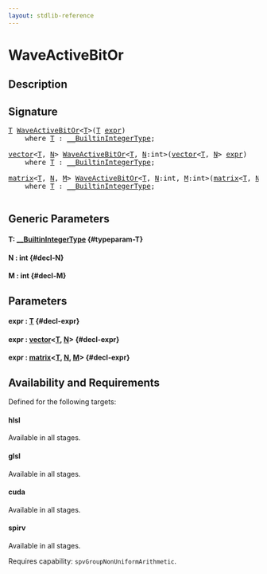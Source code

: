 ```yaml
---
layout: stdlib-reference
---
```


# WaveActiveBitOr

## Description





## Signature 

<pre>
<a href="/stdlib-reference/global-decls/waveactivebitor-04ad#typeparam-T" class="code_type">T</a> <a href="/stdlib-reference/global-decls/waveactivebitor-04ad">WaveActiveBitOr</a>&lt;<a href="/stdlib-reference/global-decls/waveactivebitor-04ad#typeparam-T" class="code_type">T</a>&gt;(<a href="/stdlib-reference/global-decls/waveactivebitor-04ad#typeparam-T" class="code_type">T</a> <a href="/stdlib-reference/global-decls/waveactivebitor-04ad#decl-expr" class="code_param">expr</a>)
    <span class='code_keyword'>where</span> <a href="/stdlib-reference/global-decls/waveactivebitor-04ad#typeparam-T" class="code_type">T</a> : <a href="/stdlib-reference/interfaces/builtinintegertype-0129g/index" class="code_type">__BuiltinIntegerType</a>;

<a href="/stdlib-reference/types/vector/index" class="code_type">vector</a>&lt;<a href="/stdlib-reference/global-decls/waveactivebitor-04ad#typeparam-T" class="code_type">T</a>, <a href="/stdlib-reference/global-decls/waveactivebitor-04ad#decl-N" class="code_var">N</a>&gt; <a href="/stdlib-reference/global-decls/waveactivebitor-04ad">WaveActiveBitOr</a>&lt;<a href="/stdlib-reference/global-decls/waveactivebitor-04ad#typeparam-T" class="code_type">T</a>, <a href="/stdlib-reference/global-decls/waveactivebitor-04ad#decl-N" class="code_var">N</a>:<span class="code_keyword">int</span>&gt;(<a href="/stdlib-reference/types/vector/index" class="code_type">vector</a>&lt;<a href="/stdlib-reference/global-decls/waveactivebitor-04ad#typeparam-T" class="code_type">T</a>, <a href="/stdlib-reference/global-decls/waveactivebitor-04ad#decl-N" class="code_var">N</a>&gt; <a href="/stdlib-reference/global-decls/waveactivebitor-04ad#decl-expr" class="code_param">expr</a>)
    <span class='code_keyword'>where</span> <a href="/stdlib-reference/global-decls/waveactivebitor-04ad#typeparam-T" class="code_type">T</a> : <a href="/stdlib-reference/interfaces/builtinintegertype-0129g/index" class="code_type">__BuiltinIntegerType</a>;

<a href="/stdlib-reference/types/matrix/index" class="code_type">matrix</a>&lt;<a href="/stdlib-reference/global-decls/waveactivebitor-04ad#typeparam-T" class="code_type">T</a>, <a href="/stdlib-reference/global-decls/waveactivebitor-04ad#decl-N" class="code_var">N</a>, <a href="/stdlib-reference/global-decls/waveactivebitor-04ad#decl-M" class="code_var">M</a>&gt; <a href="/stdlib-reference/global-decls/waveactivebitor-04ad">WaveActiveBitOr</a>&lt;<a href="/stdlib-reference/global-decls/waveactivebitor-04ad#typeparam-T" class="code_type">T</a>, <a href="/stdlib-reference/global-decls/waveactivebitor-04ad#decl-N" class="code_var">N</a>:<span class="code_keyword">int</span>, <a href="/stdlib-reference/global-decls/waveactivebitor-04ad#decl-M" class="code_var">M</a>:<span class="code_keyword">int</span>&gt;(<a href="/stdlib-reference/types/matrix/index" class="code_type">matrix</a>&lt;<a href="/stdlib-reference/global-decls/waveactivebitor-04ad#typeparam-T" class="code_type">T</a>, <a href="/stdlib-reference/global-decls/waveactivebitor-04ad#decl-N" class="code_var">N</a>, <a href="/stdlib-reference/global-decls/waveactivebitor-04ad#decl-M" class="code_var">M</a>&gt; <a href="/stdlib-reference/global-decls/waveactivebitor-04ad#decl-expr" class="code_param">expr</a>)
    <span class='code_keyword'>where</span> <a href="/stdlib-reference/global-decls/waveactivebitor-04ad#typeparam-T" class="code_type">T</a> : <a href="/stdlib-reference/interfaces/builtinintegertype-0129g/index" class="code_type">__BuiltinIntegerType</a>;

</pre>

## Generic Parameters

#### T: [\_\_BuiltinIntegerType](/stdlib-reference/interfaces/builtinintegertype-0129g/index) {#typeparam-T}
#### N  : int {#decl-N}
#### M  : int {#decl-M}

## Parameters

#### expr  : [T](/stdlib-reference/global-decls/waveactivebitor-04ad#typeparam-T) {#decl-expr}
#### expr  : [vector](/stdlib-reference/types/vector/index)\<[T](/stdlib-reference/types/vector/index#typeparam-T), [N](/stdlib-reference/types/vector/index#decl-N)\> {#decl-expr}
#### expr  : [matrix](/stdlib-reference/types/matrix/index)\<[T](/stdlib-reference/types/matrix/t-0), [N](/stdlib-reference/types/matrix/index#decl-N), [M](/stdlib-reference/types/matrix/index#decl-M)\> {#decl-expr}

## Availability and Requirements

Defined for the following targets:

#### hlsl
Available in all stages.

#### glsl
Available in all stages.

#### cuda
Available in all stages.

#### spirv
Available in all stages.

Requires capability: `spvGroupNonUniformArithmetic`.


